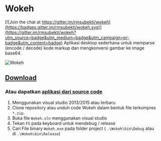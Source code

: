 # Wokeh

[![Join the chat at https://gitter.im/rmsubekti/wokeh](https://badges.gitter.im/rmsubekti/wokeh.svg)](https://gitter.im/rmsubekti/wokeh?utm_source=badge&utm_medium=badge&utm_campaign=pr-badge&utm_content=badge)
Aplikasi desktop sederhana untuk memparse (encode / decode) kode markup dan mengkonversi gambar ke image base64.

![Wokeh](http://rmsubekti.github.io/wokeh/wokeh.gif)

## [Download](http://rmsubekti.github.io/wokeh/)

### Atau dapatkan [aplikasi dari source code](http://github.com/rmsubekti/wokeh)
1. Menggunakan visual studio 2013/2015 atau terbaru
2. Clone repository atau unduh code Wokeh dalam bentuk file terkompres ```*.zip```.
3. Buka file ```Wokeh.sln``` menggunakan visual studio
4. Tekan ```F5``` pada keyboard untuk mendebug / release
5. Cari File binary ```Wokeh.exe``` pada folder project ( ```.\Wokeh\bin\Debug``` atau di ```.\Wokeh\bin\Release```)
